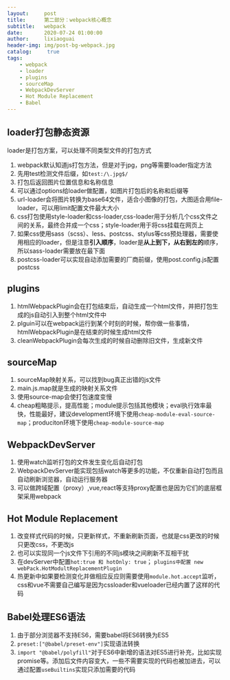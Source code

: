 ```yaml
---
layout:     post
title:      第二部分：webpack核心概念
subtitle:   webpack
date:       2020-07-24 01:00:00
author:     lixiaoguai
header-img: img/post-bg-webpack.jpg
catalog: 	 true
tags:
    - webpack
    - loader
    - plugins
    - sourceMap
    - WebpackDevServer
    - Hot Module Replacement
    - Babel
---
```


## loader打包静态资源

loader是打包方案，可以处理不同类型文件的打包方式

1. webpack默认知道js打包方法，但是对于jpg，png等需要loader指定方法
2. 先用test检测文件后缀，如```test:/\.jpg$/```
3. 打包后返回图片位置信息和名称信息
4. 可以通过options给loader做配置，如图片打包后的名称和后缀等
5. url-loader会将图片转换为base64文件，适合小图像的打包，大图适合用file-loader，可以用limit配置文件最大大小
6. css打包使用style-loader和css-loader,css-loader用于分析几个css文件之间的关系，最终合并成一个css；style-loader用于将css挂载在网页上
7. 如果css使用sass（scss）、less、postcss、stylus等css预处理器，需要使用相应的loader，但是注意**引入顺序**，loader是**从上到下，从右到左的**顺序，所以sass-loader需要放在最下面
8. postcss-loader可以实现自动添加需要的厂商前缀，使用post.config.js配置postcss

## plugins

1. htmlWebpackPlugin会在打包结束后，自动生成一个html文件，并把打包生成的js自动引入到整个html文件中
2. plguin可以在webpack运行到某个时刻的时候，帮你做一些事情，htmlWebpackPlugin是在结束的时候生成html文件
3. cleanWebpackPlugin会每次生成的时候自动删除旧文件，生成新文件

## sourceMap

1. sourceMap映射关系，可以找到bug真正出错的js文件
2. main.js.map就是生成的映射关系文件
3. 使用source-map会使打包速度变慢
4. cheap粗略提示，提高性能；module提示包括其他模块；eval执行效率最快，性能最好，建议development环境下使用```cheap-module-eval-source-map```；produciton环境下使用```cheap-module-source-map```

## WebpackDevServer

1. 使用watch监听打包的文件发生变化后自动打包
2. WebpackDevServer能实现包括watch等更多的功能，不仅重新自动打包而且自动刷新浏览器，自动运行服务器
3. 可以做跨域配置（proxy）,vue,react等支持proxy配置也是因为它们的底层框架采用webpack

## Hot Module Replacement

1. 改变样式代码的时候，只更新样式，不重新刷新页面，也就是css更改的时候只更改css，不更改js
2. 也可以实现同一个js文件下引用的不同js模块之间刷新不互相干扰
3. 在devServer中配置```hot:true 和 hotOnly: true```； ```plugins中配置 new webPack.HotModultReplacementPlugin```
4. 热更新中如果要检测变化并做相应反应则需要使用```module.hot.accept```监听，css和vue不需要自己编写是因为cssloader和vueloader已经内置了这样的代码

## Babel处理ES6语法

1. 由于部分浏览器不支持ES6，需要babel将ES6转换为ES5
2. ```preset:["@babel/preset-env"]```实现语法转换
3. ```import "@babel/polyfill"```对于ES6中新增的语法对ES5进行补充，比如实现promise等。添加后文件内容变大，一些不需要实现的代码也被加进去，可以通过配置```useBuiltins```实现只添加需要的代码
